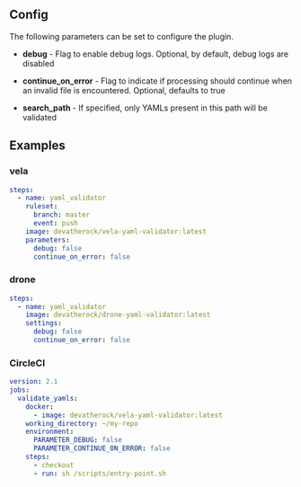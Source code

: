 ## Config

The following parameters can be set to configure the plugin.

*  **debug** - Flag to enable debug logs. Optional, by default, debug logs are disabled

*  **continue_on_error** - Flag to indicate if processing should continue when an invalid file is encountered. Optional, 
defaults to true

*  **search_path** - If specified, only YAMLs present in this path will be validated

## Examples
### vela

```yaml
steps:
  - name: yaml_validator
    ruleset:
      branch: master
      event: push
    image: devatherock/vela-yaml-validator:latest
    parameters:
      debug: false
      continue_on_error: false
```

### drone

```yaml
steps:
  - name: yaml_validator
    image: devatherock/drone-yaml-validator:latest
    settings:
      debug: false
      continue_on_error: false
```

### CircleCI

```yaml
version: 2.1
jobs:
  validate_yamls:
    docker:
      - image: devatherock/vela-yaml-validator:latest
    working_directory: ~/my-repo
    environment:
      PARAMETER_DEBUG: false
      PARAMETER_CONTINUE_ON_ERROR: false
    steps:
      - checkout
      - run: sh /scripts/entry-point.sh
```